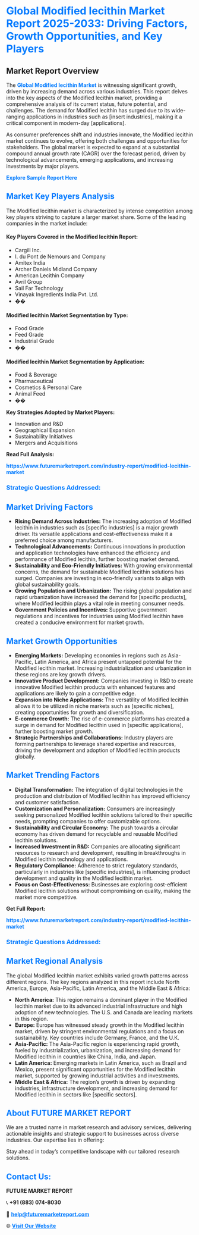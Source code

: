 <h1 style="color: #007BFF;">Global Modified lecithin Market Report 2025-2033: Driving Factors, Growth Opportunities, and Key Players</h1>

<section id="overview">
<h2>Market Report Overview</h2>
<p>The <a href="https://www.futuremarketreport.com/industry-report/modified-lecithin-market" style="color: #007BFF; text-decoration: none;"><strong>Global Modified lecithin Market</strong></a> is witnessing significant growth, driven by increasing demand across various industries. This report delves into the key aspects of the Modified lecithin market, providing a comprehensive analysis of its current status, future potential, and challenges. The demand for Modified lecithin has surged due to its wide-ranging applications in industries such as [insert industries], making it a critical component in modern-day [applications].</p>
<p>As consumer preferences shift and industries innovate, the Modified lecithin market continues to evolve, offering both challenges and opportunities for stakeholders. The global market is expected to expand at a substantial compound annual growth rate (CAGR) over the forecast period, driven by technological advancements, emerging applications, and increasing investments by major players.</p>
</section>

<section id="overview">
<p><a href="https://www.futuremarketreport.com/request-sample/reportId=117992" style="color: #007BFF; text-decoration: none;"><strong>Explore Sample Report Here</strong></a></p>
</section>

<section id="key-players">
<h2 style="color: #007BFF;">Market Key Players Analysis</h2>
<p>The Modified lecithin market is characterized by intense competition among key players striving to capture a larger market share. Some of the leading companies in the market include:</p>
<h4>Key Players Covered in the Modified lecithin Report:</h4>
<ul><li>Cargill Inc.</li><li>I. du Pont de Nemours and Company</li><li>Amitex India</li><li>Archer Daniels Midland Company</li><li>American Lecithin Company</li><li>Avril Group</li><li>Sail Far Technology</li><li>Vinayak Ingredients India Pvt. Ltd.</li><li>��</li></ul>
<h4>Modified lecithin Market Segmentation by Type:</h4>
<ul><li>Food Grade</li><li>Feed Grade</li><li>Industrial Grade</li><li>��</li></ul>

<h4>Modified lecithin Market Segmentation by Application:</h4>
<ul><li>Food &amp; Beverage</li><li>Pharmaceutical</li><li>Cosmetics &amp; Personal Care</li><li>Animal Feed</li><li>��</li></ul>
<p><strong>Key Strategies Adopted by Market Players:</strong></p>
<ul>
<li>Innovation and R&D</li>
<li>Geographical Expansion</li>
<li>Sustainability Initiatives</li>
<li>Mergers and Acquisitions</li>
</ul>
</section>

<section>
<p><strong>Read Full Analysis: </strong></p><a href="https://www.futuremarketreport.com/industry-report/modified-lecithin-market" style="color: #007BFF; text-decoration: none;"><strong>https://www.futuremarketreport.com/industry-report/modified-lecithin-market</strong></a>
<h3 style="color: #007BFF;">Strategic Questions Addressed:</h3>
</section>

<section id="driving-factors">
<h2 style="color: #007BFF;">Market Driving Factors</h2>
<ul>
<li><strong>Rising Demand Across Industries:</strong> The increasing adoption of Modified lecithin in industries such as [specific industries] is a major growth driver. Its versatile applications and cost-effectiveness make it a preferred choice among manufacturers.</li>
<li><strong>Technological Advancements:</strong> Continuous innovations in production and application technologies have enhanced the efficiency and performance of Modified lecithin, further boosting market demand.</li>
<li><strong>Sustainability and Eco-Friendly Initiatives:</strong> With growing environmental concerns, the demand for sustainable Modified lecithin solutions has surged. Companies are investing in eco-friendly variants to align with global sustainability goals.</li>
<li><strong>Growing Population and Urbanization:</strong> The rising global population and rapid urbanization have increased the demand for [specific products], where Modified lecithin plays a vital role in meeting consumer needs.</li>
<li><strong>Government Policies and Incentives:</strong> Supportive government regulations and incentives for industries using Modified lecithin have created a conducive environment for market growth.</li>
</ul>
</section>

<section id="growth-opportunities">
<h2 style="color: #007BFF;">Market Growth Opportunities</h2>
<ul>
<li><strong>Emerging Markets:</strong> Developing economies in regions such as Asia-Pacific, Latin America, and Africa present untapped potential for the Modified lecithin market. Increasing industrialization and urbanization in these regions are key growth drivers.</li>
<li><strong>Innovative Product Development:</strong> Companies investing in R&D to create innovative Modified lecithin products with enhanced features and applications are likely to gain a competitive edge.</li>
<li><strong>Expansion into Niche Applications:</strong> The versatility of Modified lecithin allows it to be utilized in niche markets such as [specific niches], creating opportunities for growth and diversification.</li>
<li><strong>E-commerce Growth:</strong> The rise of e-commerce platforms has created a surge in demand for Modified lecithin used in [specific applications], further boosting market growth.</li>
<li><strong>Strategic Partnerships and Collaborations:</strong> Industry players are forming partnerships to leverage shared expertise and resources, driving the development and adoption of Modified lecithin products globally.</li>
</ul>
</section>

<section id="trending-factors">
<h2 style="color: #007BFF;">Market Trending Factors</h2>
<ul>
<li><strong>Digital Transformation:</strong> The integration of digital technologies in the production and distribution of Modified lecithin has improved efficiency and customer satisfaction.</li>
<li><strong>Customization and Personalization:</strong> Consumers are increasingly seeking personalized Modified lecithin solutions tailored to their specific needs, prompting companies to offer customizable options.</li>
<li><strong>Sustainability and Circular Economy:</strong> The push towards a circular economy has driven demand for recyclable and reusable Modified lecithin solutions.</li>
<li><strong>Increased Investment in R&D:</strong> Companies are allocating significant resources to research and development, resulting in breakthroughs in Modified lecithin technology and applications.</li>
<li><strong>Regulatory Compliance:</strong> Adherence to strict regulatory standards, particularly in industries like [specific industries], is influencing product development and quality in the Modified lecithin market.</li>
<li><strong>Focus on Cost-Effectiveness:</strong> Businesses are exploring cost-efficient Modified lecithin solutions without compromising on quality, making the market more competitive.</li>
</ul>
</section>

<section>
<p><strong>Get Full Report: </strong></p><a href="https://www.futuremarketreport.com/industry-report/modified-lecithin-market" style="color: #007BFF; text-decoration: none;"><strong>https://www.futuremarketreport.com/industry-report/modified-lecithin-market</strong></a>
<h3 style="color: #007BFF;">Strategic Questions Addressed:</h3>
</section>


<section id="regional-analysis">
<h2 style="color: #007BFF;">Market Regional Analysis</h2>
<p>The global Modified lecithin market exhibits varied growth patterns across different regions. The key regions analyzed in this report include North America, Europe, Asia-Pacific, Latin America, and the Middle East & Africa:</p>
<ul>
<li><strong>North America:</strong> This region remains a dominant player in the Modified lecithin market due to its advanced industrial infrastructure and high adoption of new technologies. The U.S. and Canada are leading markets in this region.</li>
<li><strong>Europe:</strong> Europe has witnessed steady growth in the Modified lecithin market, driven by stringent environmental regulations and a focus on sustainability. Key countries include Germany, France, and the U.K.</li>
<li><strong>Asia-Pacific:</strong> The Asia-Pacific region is experiencing rapid growth, fueled by industrialization, urbanization, and increasing demand for Modified lecithin in countries like China, India, and Japan.</li>
<li><strong>Latin America:</strong> Emerging markets in Latin America, such as Brazil and Mexico, present significant opportunities for the Modified lecithin market, supported by growing industrial activities and investments.</li>
<li><strong>Middle East & Africa:</strong> The region’s growth is driven by expanding industries, infrastructure development, and increasing demand for Modified lecithin in sectors like [specific sectors].</li>
</ul>
</section>

<footer>
<h2 style="color: #007BFF;">About FUTURE MARKET REPORT</h2>
<p>We are a trusted name in market research and advisory services, delivering actionable insights and strategic support to businesses across diverse industries. Our expertise lies in offering:</p>

<p>Stay ahead in today’s competitive landscape with our tailored research solutions.</p>

<h2 style="color: #007BFF;">Contact Us:</h2>
<p><strong>FUTURE MARKET REPORT</strong></p>
<p>📞 <strong>+91 (883) 074-8030</strong></p>
<p>📧 <strong><a href="mailto:help@futuremarketreport.com" style="color: #007BFF;">help@futuremarketreport.com</a></strong></p>
<p>🌐 <strong><a href="https://www.futuremarketreport.com/" style="color: #007BFF;">Visit Our Website</a></strong></p>
</footer>